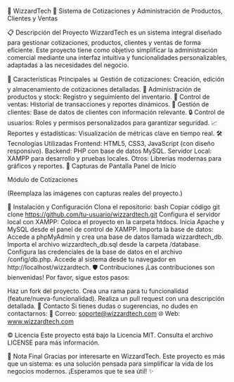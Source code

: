 🌟 WizzardTech 🌟
Sistema de Cotizaciones y Administración de Productos, Clientes y Ventas

📋 Descripción del Proyecto
WizzardTech es un sistema integral diseñado para gestionar cotizaciones, productos, clientes y ventas de forma eficiente. Este proyecto tiene como objetivo simplificar la administración comercial mediante una interfaz intuitiva y funcionalidades personalizables, adaptadas a las necesidades del negocio.

🚀 Características Principales
📊 Gestión de cotizaciones: Creación, edición y almacenamiento de cotizaciones detalladas.
🛒 Administración de productos y stock: Registro y seguimiento del inventario.
🧾 Control de ventas: Historial de transacciones y reportes dinámicos.
👥 Gestión de clientes: Base de datos de clientes con información relevante.
🔒 Control de usuarios: Roles y permisos personalizados para garantizar seguridad.
📈 Reportes y estadísticas: Visualización de métricas clave en tiempo real.
🛠️ Tecnologías Utilizadas
Frontend: HTML5, CSS3, JavaScript (con diseño responsivo).
Backend: PHP con base de datos MySQL.
Servidor Local: XAMPP para desarrollo y pruebas locales.
Otros: Librerías modernas para gráficos y reportes.
🌟 Capturas de Pantalla
Panel de Inicio

Módulo de Cotizaciones

(Reemplaza las imágenes con capturas reales del proyecto.)

🔧 Instalación y Configuración
Clona el repositorio:
bash
Copiar código
git clone https://github.com/tu-usuario/wizzardtech.git
Configura el servidor local con XAMPP:
Coloca el proyecto en la carpeta htdocs.
Inicia Apache y MySQL desde el panel de control de XAMPP.
Importa la base de datos:
Accede a phpMyAdmin y crea una base de datos llamada wizzardtech_db.
Importa el archivo wizzardtech_db.sql desde la carpeta /database.
Configura las credenciales de la base de datos en el archivo /config/db.php.
Accede al sistema desde tu navegador en http://localhost/wizzardtech.
🛡️ Contribuciones
¡Las contribuciones son bienvenidas! Por favor, sigue estos pasos:

Haz un fork del proyecto.
Crea una rama para tu funcionalidad (feature/nueva-funcionalidad).
Realiza un pull request con una descripción detallada.
📩 Contacto
Si tienes dudas o sugerencias, no dudes en contactarnos:
📧 Correo: soporte@wizzardtech.com
🌐 Web: www.wizzardtech.com

© Licencia
Este proyecto está bajo la Licencia MIT. Consulta el archivo LICENSE para más información.

🌟 Nota Final
Gracias por interesarte en WizzardTech. Este proyecto es más que un sistema: es una solución pensada para simplificar la vida de los negocios modernos. ¡Esperamos que te sea útil! ✨
